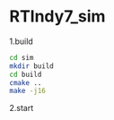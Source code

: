 # RTIndy7_sim
1.build
```bash
cd sim
mkdir build
cd build
cmake ..
make -j16
```
2.start
```bash

```
